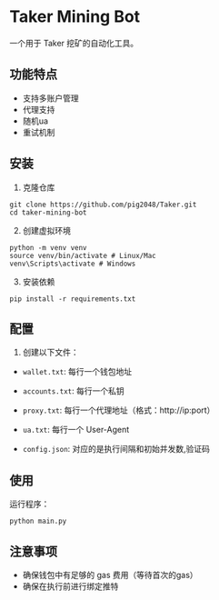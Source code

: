 # Taker Mining Bot

一个用于 Taker 挖矿的自动化工具。

## 功能特点

- 支持多账户管理
- 代理支持
- 随机ua
- 重试机制

## 安装

1. 克隆仓库

```
git clone https://github.com/pig2048/Taker.git
cd taker-mining-bot
```

2. 创建虚拟环境

```
python -m venv venv
source venv/bin/activate # Linux/Mac
venv\Scripts\activate # Windows
```

3. 安装依赖

```
pip install -r requirements.txt
```

## 配置

1. 创建以下文件：
- `wallet.txt`: 每行一个钱包地址
- `accounts.txt`: 每行一个私钥
- `proxy.txt`: 每行一个代理地址（格式：http://ip:port）
- `ua.txt`: 每行一个 User-Agent

- `config.json`: 对应的是执行间隔和初始并发数,验证码

## 使用

运行程序：

```
python main.py
```

## 注意事项

- 确保钱包中有足够的 gas 费用（等待首次的gas）
- 确保在执行前进行绑定推特
